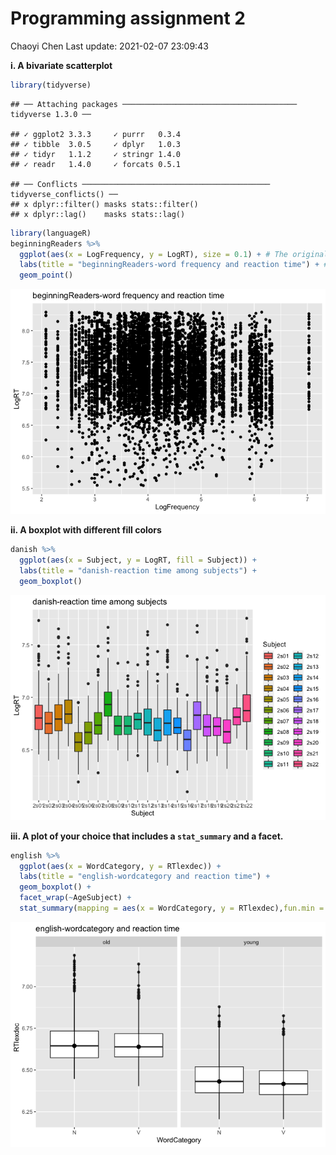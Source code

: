 Programming assignment 2
================
Chaoyi Chen
Last update: 2021-02-07 23:09:43

**i. A bivariate scatterplot**

``` r
library(tidyverse)
```

    ## ── Attaching packages ─────────────────────────────────────── tidyverse 1.3.0 ──

    ## ✓ ggplot2 3.3.3     ✓ purrr   0.3.4
    ## ✓ tibble  3.0.5     ✓ dplyr   1.0.3
    ## ✓ tidyr   1.1.2     ✓ stringr 1.4.0
    ## ✓ readr   1.4.0     ✓ forcats 0.5.1

    ## ── Conflicts ────────────────────────────────────────── tidyverse_conflicts() ──
    ## x dplyr::filter() masks stats::filter()
    ## x dplyr::lag()    masks stats::lag()

``` r
library(languageR)
beginningReaders %>%
  ggplot(aes(x = LogFrequency, y = LogRT), size = 0.1) + # The original size of dots seems to be too big, so I found a code on the Internet to make it smaller.
  labs(title = "beginningReaders-word frequency and reaction time") + # I didn't find any part of the book about adding a title to a plot, so I found it on the internet
  geom_point()
```

![](README_files/figure-gfm/unnamed-chunk-1-1.png)<!-- -->

**ii. A boxplot with different fill colors**

``` r
danish %>%
  ggplot(aes(x = Subject, y = LogRT, fill = Subject)) +
  labs(title = "danish-reaction time among subjects") +
  geom_boxplot()
```

![](README_files/figure-gfm/unnamed-chunk-2-1.png)<!-- -->

**iii. A plot of your choice that includes a `stat_summary` and a
facet.**

``` r
english %>%
  ggplot(aes(x = WordCategory, y = RTlexdec)) +
  labs(title = "english-wordcategory and reaction time") +
  geom_boxplot() +
  facet_wrap(~AgeSubject) +
  stat_summary(mapping = aes(x = WordCategory, y = RTlexdec),fun.min = min, fun.max = max, fun = median)
```

![](README_files/figure-gfm/unnamed-chunk-3-1.png)<!-- -->
